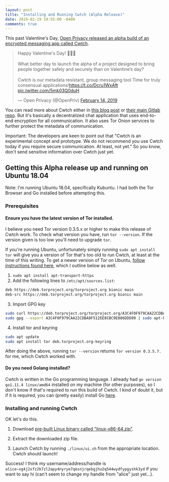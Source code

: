 ```yaml
---
layout: post
title: "Installing and Running Cwtch (Alpha Release)"
date: 2019-02-19 19:55:00 -0400
comments: true
---
```


This past Valentine's Day, [Open Privacy released an alpha build of an encrypted messaging app called Cwtch](https://openprivacy.ca/blog/2019/02/14/cwtch-alpha/).

<blockquote class="twitter-tweet" data-lang="en"><p lang="en" dir="ltr">Happy Valentine&#39;s Day! 💜💜💜<br><br>What better day to launch the alpha of a project designed to bring people together safely and securely than on Valentine’s day?<br><br>Cwtch is our metadata resistant, group messaging tool  Time for truly consensual applications!<a href="https://t.co/Dcru1WxAft">https://t.co/Dcru1WxAft</a> <a href="https://t.co/5mk03Q0duH">pic.twitter.com/5mk03Q0duH</a></p>&mdash; Open Privacy (@OpenPriv) <a href="https://twitter.com/OpenPriv/status/1096077069920788480?ref_src=twsrc%5Etfw">February 14, 2019</a></blockquote>
<script async src="https://platform.twitter.com/widgets.js" charset="utf-8"></script>

You can read more about Cwtch either in [this blog post](https://openprivacy.ca/blog/2019/02/14/cwtch-alpha/) or [their main Gitlab repo](https://git.openprivacy.ca/cwtch.im/cwtch). But it's basically a decentralized chat application that uses end-to-end encryption for all communication. It also uses Tor Onion services to further protect the metadata of communication.

Important: The developers are keen to point out that "Cwtch is an experimental concept and prototype. We do not recommend you use Cwtch today if you require secure communication. At least, not yet." So you know, don't send sensitive information over Cwtch just yet.

## Getting this Alpha release up and running on Ubuntu 18.04

Note: I'm running Ubuntu 18.04, specifically Kubuntu. I had both the Tor Browser and Go installed before attempting this.

### Prerequisites

#### Ensure you have the latest version of Tor installed. 

I believe you need Tor version 0.3.5.x or higher to make this release of Cwtch work. To check what version you have, run `tor --version`. If the version given is too low you'll need to upgrade `tor`.

If you're running Ubuntu, unfortunately simply running `sudo apt install tor` will give you a version of Tor that's too old to run Cwtch, at least at the time of this writing. To get a newer version of Tor on Ubuntu, [follow instructions found here](https://www.torproject.org/docs/debian.html.en#ubuntu), which I outline below as well. 

1. `sudo apt install apt-transport-https`
2. Add the following lines to `/etc/apt/sources.list`:
```bash
deb https://deb.torproject.org/torproject.org bionic main
deb-src https://deb.torproject.org/torproject.org bionic main
```
3. Import GPG key
```bash
sudo curl https://deb.torproject.org/torproject.org/A3C4F0F979CAA22CDBA8F512EE8CBC9E886DDD89.asc | gpg --import
sudo gpg --export A3C4F0F979CAA22CDBA8F512EE8CBC9E886DDD89 | sudo apt-key add -
```

4. Install tor and keyring
```bash
sudo apt update
sudo apt install tor deb.torproject.org-keyring
```

After doing the above, running `tor --version` returns `Tor version 0.3.5.7.` for me, which Cwtch worked with.

#### Do you need Golang installed?

Cwtch is written in the Go programming language. I already had `go version go1.11.4 linux/amd64` installed on my machine (for other purposes), so I don't know if that's required to run this build of Cwtch. I kind of doubt it, but if it is required, you can (pretty easily) install Go [here](https://golang.org/doc/install).

### Installing and running Cwtch

OK let's do this.

1. Download [pre-built Linux binary called "linux-x86-64.zip"](https://git.openprivacy.ca/cwtch.im/ui/releases). 

2. Extract the downloaded zip file.

3. Launch Cwtch by running `./linux/ui.sh` from the appropriate location. Cwtch should launch!

Success! I think my username/address/handle is `alice~xg4j2xfz2k7zl2apy4nyrye7qesnjrqebgjhu2q544wydfypgyshk3yd` if you want to say hi (can't seem to change my handle from "alice" just yet...).

